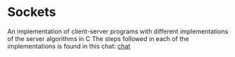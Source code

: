 # Sockets

An implementation of client-server programs with different implementations of the server algorithms in C
The steps followed in each of the implementations is found in this chat: [chat](https://sharegpt.com/c/I2XyIl1)
